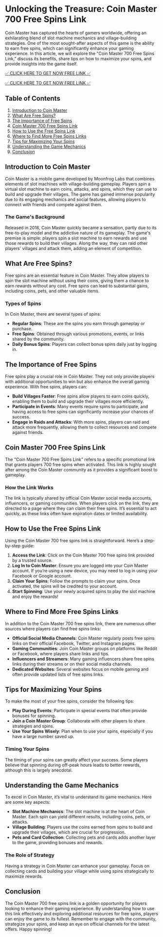 # Unlocking the Treasure: Coin Master 700 Free Spins Link

Coin Master has captured the hearts of gamers worldwide, offering an exhilarating blend of slot machine mechanics and village-building strategies. One of the most sought-after aspects of this game is the ability to earn free spins, which can significantly enhance your gaming experience. In this article, we will explore the "Coin Master 700 Free Spins Link," discuss its benefits, share tips on how to maximize your spins, and provide insights into the game itself.

[✅ CLICK HERE TO GET NOW FREE LINK ✅](https://todaylink.site/Coinspins/)

[✅ CLICK HERE TO GET NOW FREE LINK ✅](https://todaylink.site/Coinspins/)


## Table of Contents

1. [Introduction to Coin Master](#introduction-to-coin-master)
2. [What Are Free Spins?](#what-are-free-spins)
3. [The Importance of Free Spins](#the-importance-of-free-spins)
4. [Coin Master 700 Free Spins Link](#coin-master-700-free-spins-link)
5. [How to Use the Free Spins Link](#how-to-use-the-free-spins-link)
6. [Where to Find More Free Spins Links](#where-to-find-more-free-spins-links)
7. [Tips for Maximizing Your Spins](#tips-for-maximizing-your-spins)
8. [Understanding the Game Mechanics](#understanding-the-game-mechanics)
9. [Conclusion](#conclusion)

## Introduction to Coin Master

Coin Master is a mobile game developed by Moonfrog Labs that combines elements of slot machines with village-building gameplay. Players spin a virtual slot machine to earn coins, attacks, and spins, which they can use to build and upgrade their villages. The game has gained immense popularity due to its engaging mechanics and social features, allowing players to connect with friends and compete against them.

### The Game's Background

Released in 2016, Coin Master quickly became a sensation, partly due to its free-to-play model and the addictive nature of its gameplay. The game's premise is simple: players spin a slot machine to earn rewards and use those rewards to build their villages. Along the way, they can raid other players' villages and attack them, adding an element of competition.

## What Are Free Spins?

Free spins are an essential feature in Coin Master. They allow players to spin the slot machine without using their coins, giving them a chance to earn rewards without any cost. Free spins can lead to substantial gains, including coins, pets, and other valuable items.

### Types of Spins

In Coin Master, there are several types of spins:

- **Regular Spins**: These are the spins you earn through gameplay or purchase.
- **Free Spins**: Obtained through various promotions, events, or links shared by the community.
- **Daily Bonus Spins**: Players can collect bonus spins daily just by logging in.

## The Importance of Free Spins

Free spins play a crucial role in Coin Master. They not only provide players with additional opportunities to win but also enhance the overall gaming experience. With free spins, players can:

- **Build Villages Faster**: Free spins allow players to earn coins quickly, enabling them to build and upgrade their villages more efficiently.
- **Participate in Events**: Many events require spins to participate, and having access to free spins can significantly increase your chances of success.
- **Engage in Raids and Attacks**: With more spins, players can raid and attack more frequently, allowing them to collect resources and compete against friends.

## Coin Master 700 Free Spins Link

The "Coin Master 700 Free Spins Link" refers to a specific promotional link that grants players 700 free spins when activated. This link is highly sought after among the Coin Master community as it provides a significant boost to gameplay.

### How the Link Works

The link is typically shared by official Coin Master social media accounts, influencers, or gaming communities. When players click on the link, they are directed to a page where they can claim their free spins. It’s essential to act quickly, as these links often have expiration dates or limited availability.

## How to Use the Free Spins Link

Using the Coin Master 700 free spins link is straightforward. Here’s a step-by-step guide:

1. **Access the Link**: Click on the Coin Master 700 free spins link provided by a trusted source.
2. **Log In to Coin Master**: Ensure you are logged into your Coin Master account. If you’re using a new device, you may need to log in using your Facebook or Google account.
3. **Claim Your Spins**: Follow the prompts to claim your spins. Once activated, the spins will be credited to your account.
4. **Start Spinning**: Use your newly acquired spins to play the slot machine and enjoy the rewards!

## Where to Find More Free Spins Links

In addition to the Coin Master 700 free spins link, there are numerous other sources where players can find free spins links:

- **Official Social Media Channels**: Coin Master regularly posts free spins links on their official Facebook, Twitter, and Instagram pages.
- **Gaming Communities**: Join Coin Master groups on platforms like Reddit or Facebook, where players share links and tips.
- **Influencers and Streamers**: Many gaming influencers share free spins links during their streams or on their social media channels.
- **Dedicated Websites**: Several websites focus on mobile gaming and often provide updated lists of free spins links.

## Tips for Maximizing Your Spins

To make the most of your free spins, consider the following tips:

- **Play During Events**: Participate in special events that often provide bonuses for spinning.
- **Join a Coin Master Group**: Collaborate with other players to share strategies and spins.
- **Use Your Spins Wisely**: Plan when to use your spins, especially if you have a large number saved up.

### Timing Your Spins

The timing of your spins can greatly affect your success. Some players believe that spinning during off-peak hours leads to better rewards, although this is largely anecdotal.

## Understanding the Game Mechanics

To excel in Coin Master, it’s vital to understand its game mechanics. Here are some key aspects:

- **Slot Machine Mechanics**: The slot machine is at the heart of Coin Master. Each spin can yield different results, including coins, pets, or attacks.
- **Village Building**: Players use the coins earned from spins to build and upgrade their villages, which are crucial for progression.
- **Pets and Card Collection**: Collecting pets and cards adds another layer to the game, providing bonuses and rewards.

### The Role of Strategy

Having a strategy in Coin Master can enhance your gameplay. Focus on collecting cards and building your village while using spins strategically to maximize rewards.

## Conclusion

The Coin Master 700 free spins link is a golden opportunity for players looking to enhance their gaming experience. By understanding how to use this link effectively and exploring additional resources for free spins, players can enjoy the game to its fullest. Remember to engage with the community, strategize your spins, and keep an eye on official channels for the latest offers. Happy spinning!
